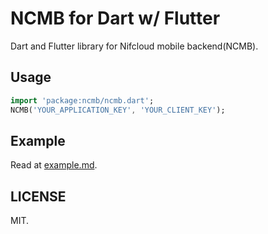 # NCMB for Dart w/ Flutter

Dart and Flutter library for Nifcloud mobile backend(NCMB).

## Usage

```dart
import 'package:ncmb/ncmb.dart';
NCMB('YOUR_APPLICATION_KEY', 'YOUR_CLIENT_KEY');
```

## Example

Read at [example.md](./example/readme.md).

## LICENSE

MIT.
